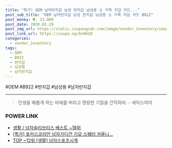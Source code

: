 ```yaml
--- 
title: "특가! OEM 남자반지갑 남성 반지갑 남성용 소 가죽 지갑 카드..." 
post_sub_title: "OEM 남자반지갑 남성 반지갑 남성용 소 가죽 지갑 카드 B922" 
post_money: ₩. 33,000 
post_date: 2020.01.29 
post_img_url: https://static.coupangcdn.com/image/vendor_inventory/images/2019/02/18/15/0/e8b50a1b-d62e-48e5-adba-5085ebaeb8d0.jpg 
post_link_url: https://coupa.ng/bnHU1O 
categories: 
  - vendor_inventory 
tags: 
  - OEM 
  - B922 
  - 반지갑 
  - 남성용 
  - 남자반지갑 
--- 
```

  #OEM #B922 #반지갑 #남성용 #남자반지갑 
<hr> 

> 인생을 해롭게 하는 비애를 버리고 명랑한 기질을 간직하라. - 세익스피어 


### POWER LINK

* <a href="https://blog.naver.com/santokki14/221777375184" target="_blank">생활 / 남자슬리브리스 베스트 ~18위</a>
* <a href="https://blog.naver.com/sakai111/221785944891" target="_blank">[특가] 포커스코리안 남자가디건 기모 스웨터 겨울니...</a>
* <a href="https://blog.naver.com/fasyy4321/221783213316" target="_blank"> TOP ~12위 [생활] 남자스포츠시계</a>
